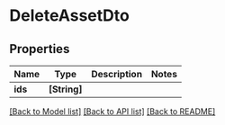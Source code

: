 # DeleteAssetDto

## Properties
Name | Type | Description | Notes
------------ | ------------- | ------------- | -------------
**ids** | **[String]** |  | 

[[Back to Model list]](../README.md#documentation-for-models) [[Back to API list]](../README.md#documentation-for-api-endpoints) [[Back to README]](../README.md)


